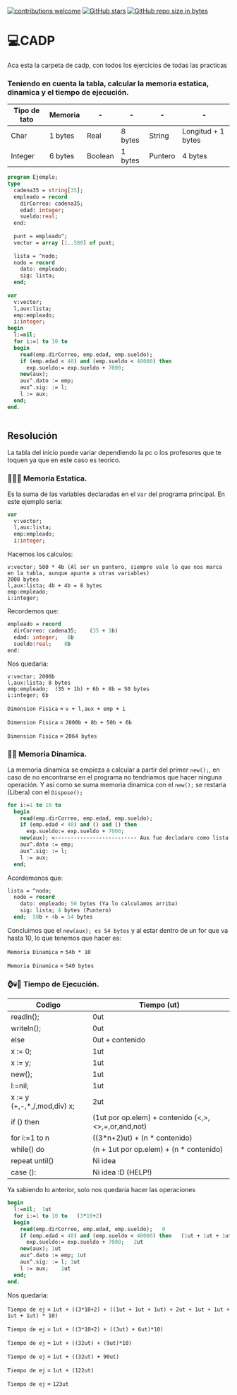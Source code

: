 [![contributions welcome](https://img.shields.io/badge/contributions-welcome-brightgreen.svg?style=flat)](https://github.com/FabianMartinez1234567/CADP)
[![GitHub stars](https://img.shields.io/github/stars/FabianMartinez1234567/CADP)](https://github.com/FabianMartinez1234567/CADP/stargazers/)
[![GitHub repo size in bytes](https://img.shields.io/github/repo-size/FabianMartinez1234567/CADP)](https://github.com/FabianMartinez1234567/CADP)
# 💻CADP
Aca esta la carpeta de cadp, con todos los ejercicios de todas las practicas 
### Teniendo en cuenta la tabla, calcular la memoria estatica, dinamica y el tiempo de ejecución.
| Tipo de tato     | Memoria | -|   -|-|   -|
| ---      | ---       | --- |--- |--- |--- |
| Char | 1 bytes         |Real| 8 bytes| String  |Longitud + 1 bytes|
| Integer |  6 bytes|  Boolean| 1 bytes  |Puntero|4 bytes|


```Pascal
program Ejemplo;
type
  cadena35 = string[35];
  empleado = record
    dirCorreo: cadena35;
    edad: integer;
    sueldo:real;
  end:
  
  punt = empleado^;
  vector = array [1..500] of punt;
  
  lista = ^nodo;
  nodo = record
    dato: empleado;
    sig: lista;
  end;
  
var
  v:vector;
  l,aux:lista;
  emp:empleado;
  i:integer;
begin
  l:=nil;
  for i:=1 to 10 to 
  begin
    read(emp.dirCorreo, emp.edad, emp.sueldo);
    if (emp.edad < 40) and (emp.sueldo < 40000) then
      exp.sueldo:= exp.sueldo + 7000;
    new(aux); 
    aux^.dato := emp;
    aux^.sig: := l;
    l := aux;    
  end;
end.
  
```
## Resolución
La tabla del inicio puede variar dependiendo la pc o los profesores que te toquen ya que en este caso es teorico.


### 💾🧍‍♂️ Memoria Estatica.
Es la suma de las variables declaradas en el `Var` del programa principal.
En este ejemplo seria: 
```Pascal
var
  v:vector;
  l,aux:lista;
  emp:empleado;
  i:integer;
```
Hacemos los calculos:
``` 
v:vector; 500 * 4b (Al ser un puntero, siempre vale lo que nos marca en la tabla, aunque apunte a otras variables)
2000 bytes
l,aux:lista; 4b + 4b = 8 bytes
emp:empleado; 
i:integer;
```
Recordemos que:
```Pascal
empleado = record
  dirCorreo: cadena35;    (35 + 1b)
  edad: integer;   6b
  sueldo:real;    8b
end:
 ```
 Nos quedaria: 
 
 ```
 v:vector; 2000b
 l,aux:lista; 8 bytes
 emp:empleado;  (35 + 1b) + 6b + 8b = 50 bytes 
 i:integer; 6b
 ```
  
 ```Dimension Fisica``` = ```v + l,aux + emp + i```
 
 ```Dimension Fisica``` = ```2000b + 8b + 50b + 6b```

```Dimension Fisica``` = ```2064 bytes``` 

### 💾🏃 Memoria Dinamica.
La memoria dinamica se empieza a calcular a partir del primer ```new();```, en caso de no encontrarse en el programa no tendriamos que hacer ninguna operación. Y asi como se suma memoria dinamica con el ```new();``` se restaria (Libera) con el ```Dispose();```

```Pascal
for i:=1 to 10 to 
  begin
    read(emp.dirCorreo, emp.edad, emp.sueldo);
    if (emp.edad < 40) and () and () then
      exp.sueldo:= exp.sueldo + 7000;
    new(aux); <-------------------------- Aux fue decladaro como lista y lista es un puntero a nodo
    aux^.dato := emp;
    aux^.sig: := l;
    l := aux;    
  end;
```
Acordemonos que:

```Pascal
lista = ^nodo;
  nodo = record
    dato: empleado; 50 bytes (Ya lo calculamos arriba)
    sig: lista; 4 bytes (Puntero)
  end;  50b + 4b = 54 bytes
```
Concluimos que el ```new(aux); es 54 bytes``` y al estar dentro de un for que va hasta 10, lo que tenemos que hacer es: 

```Memoria Dinamica``` = ```54b * 10``` 

```Memoria Dinamica``` = ```540 bytes``` 

### ⌚💀🔪 Tiempo de Ejecución.
| Codigo | Tiempo (ut) |
| ------------- | ------------- |
| readln();   | 0ut  |
| writeln();  | 0ut  |
| else  | 0ut + contenido  |
| x := 0;  | 1ut  |
| x := y;  | 1ut  |
| new();  | 1ut  |
| l:=nil;  | 1ut  |
| x := y (+,-,*,/,mod,div) x;  | 2ut  |
| if () then  | (1ut por op.elem) + contenido (<,>,<>,=,or,and,not) |
| for i:=1 to n  | ((3*n+2)ut) + (n * contenido)  |
| while() do  | (n + 1ut por op.elem) + (n * contenido)  |repeat until
| repeat until() | Ni idea  |
| case ():  | Ni idea :D (HELP!)  |

Ya sabiendo lo anterior, solo nos quedaria hacer las operaciones
```Pascal
begin
  l:=nil;  1ut
  for i:=1 to 10 to   (3*10+2) 
  begin
    read(emp.dirCorreo, emp.edad, emp.sueldo);   0
    if (emp.edad < 40) and (emp.sueldo < 40000) then   (1ut + 1ut + 1ut) 
      exp.sueldo:= exp.sueldo + 7000;   2ut
    new(aux); 1ut
    aux^.dato := emp; 1ut
    aux^.sig: := l; 1ut
    l := aux;    1ut
  end;
end.
```
Nos quedaria: 

```Tiempo de ej``` = ```1ut + ((3*10+2) + ((1ut + 1ut + 1ut) + 2ut + 1ut + 1ut + 1ut + 1ut) * 10)``` 

```Tiempo de ej``` = ```1ut + ((3*10+2) + ((3ut) + 6ut)*10)``` 

```Tiempo de ej``` = ```1ut + ((32ut) + (9ut)*10)``` 

```Tiempo de ej``` = ```1ut + ((32ut) + 90ut)``` 

```Tiempo de ej``` = ```1ut + (122ut)``` 

```Tiempo de ej``` = ```123ut``` 
